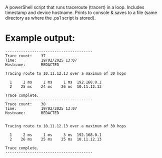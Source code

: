 A powerShell script that runs traceroute (tracert) in a loop. Includes timestamp and device hostname. Prints to console & saves to a file (same directory as where the .ps1 script is stored).

# Example output:
```
---------------------------------------
Trace count:    37
Time:           19/02/2025 13:07
Hostname:       REDACTED

Tracing route to 10.11.12.13 over a maximum of 30 hops

  1     2 ms     1 ms     1 ms  192.168.0.1
  2    25 ms    24 ms    26 ms  10.11.12.13

Trace complete.
---------------------------------------
Trace count:    38
Time:           19/02/2025 13:07
Hostname:       REDACTED


Tracing route to 10.11.12.13 over a maximum of 30 hops

  1     2 ms     1 ms     3 ms  192.168.0.1
  2    26 ms    25 ms    25 ms  10.11.12.13

Trace complete.
---------------------------------------
```

